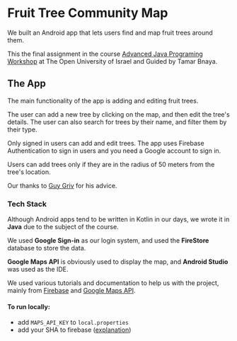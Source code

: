 # Fruit Tree Community Map

We built an Android app that lets users find and map fruit trees around them.

This the final assignment in the course [Advanced Java Programing Workshop](https://www.openu.ac.il/courses/20503.htm) at The Open University of Israel and Guided by Tamar Bnaya.

## The App

The main functionality of the app is adding and editing fruit trees.

The user can add a new tree by clicking on the map, and then edit the tree's details. The user can also search for trees by their name, and filter them by their type.

Only signed in users can add and edit trees. The app uses Firebase Authentication to sign in users and you need a Google account to sign in.

Users can add trees only if they are in the radius of 50 meters from the tree's location.

Our thanks to [Guy Griv](https://www.linkedin.com/in/guy-griv-a1076289/) for his advice.



### Tech Stack

Although Android apps tend to be written in Kotlin in our days, we wrote it in **Java** due to the subject of the course.

We used **Google Sign-in** as our login system, and used the **FireStore** database to store the data.

**Google Maps API** is obviously used to display the map, and **Android Studio** was used as the IDE.

We used various tutorials and documentation to help us with the project, mainly from [Firebase](https://firebase.google.com/docs/android/setup) and [Google Maps API](https://developers.google.com/maps/documentation/android-sdk/start).


#### To run locally:

- add `MAPS_API_KEY` to `local.properties`
- add your SHA to firebase ([explanation](https://stackoverflow.com/questions/67460387/how-to-get-sha1-code-in-new-version-of-android-studio-4-2))
